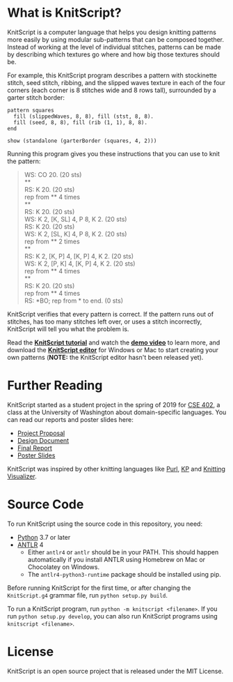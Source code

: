 # What is KnitScript?

KnitScript is a computer language that helps you design knitting patterns more easily by using modular sub-patterns that can be composed together. Instead of working at the level of individual stitches, patterns can be made by describing which textures go where and how big those textures should be.

For example, this KnitScript program describes a pattern with stockinette stitch, seed stitch, ribbing, and the slipped waves texture in each of the four corners (each corner is 8 stitches wide and 8 rows tall), surrounded by a garter stitch border:

    pattern squares
      fill (slippedWaves, 8, 8), fill (stst, 8, 8).
      fill (seed, 8, 8), fill (rib (1, 1), 8, 8).
    end

    show (standalone (garterBorder (squares, 4, 2)))

Running this program gives you these instructions that you can use to knit the pattern:

> WS: CO 20. (20 sts)  
> **  
> RS: K 20. (20 sts)  
> rep from ** 4 times  
> **  
> RS: K 20. (20 sts)  
> WS: K 2, [K, SL] 4, P 8, K 2. (20 sts)  
> RS: K 20. (20 sts)  
> WS: K 2, [SL, K] 4, P 8, K 2. (20 sts)  
> rep from ** 2 times  
> **  
> RS: K 2, [K, P] 4, [K, P] 4, K 2. (20 sts)  
> WS: K 2, [P, K] 4, [K, P] 4, K 2. (20 sts)  
> rep from ** 4 times  
> **  
> RS: K 20. (20 sts)  
> rep from ** 4 times  
> RS: *BO; rep from * to end. (0 sts)

KnitScript verifies that every pattern is correct. If the pattern runs out of stitches, has too many stitches left over, or uses a stitch incorrectly, KnitScript will tell you what the problem is.

Read the [**KnitScript tutorial**][tutorial] and watch the [**demo video**][demo] to learn more, and download the [**KnitScript editor**](https://bitbucket.org/logicologist/knitscript/downloads/) for Windows or Mac to start creating your own patterns (**NOTE:** the KnitScript editor hasn't been released yet).

# Further Reading

KnitScript started as a student project in the spring of 2019 for [CSE 402][cse402], a class at the University of Washington about domain-specific languages. You can read our reports and poster slides here:

* [Project Proposal][proposal]
* [Design Document][design-doc]
* [Final Report][report]
* [Poster Slides][poster]

KnitScript was inspired by other knitting languages like [Purl](http://chelsea.lol/purl-undergrad/), [KP](http://www.cs.cmu.edu/~taey/pub/knit.pdf) and [Knitting Visualizer](http://www.columbia.edu/~syy2114/knitting-visualizer/).

# Source Code

To run KnitScript using the source code in this repository, you need:

* [Python](https://www.python.org/) 3.7 or later
* [ANTLR](https://www.antlr.org/download.html) 4
    - Either `antlr4` or `antlr` should be in your PATH. This should happen automatically if you install ANTLR using Homebrew on Mac or Chocolatey on Windows.
    - The `antlr4-python3-runtime` package should be installed using pip.

Before running KnitScript for the first time, or after changing the `KnitScript.g4` grammar file, run `python setup.py build`.

To run a KnitScript program, run `python -m knitscript <filename>`. If you run `python setup.py develop`, you can also run KnitScript programs using `knitscript <filename>`.

# License

KnitScript is an open source project that is released under the MIT License.


[proposal]: https://docs.google.com/document/d/1HJaMU6nQh7hZbXyaBIFYdoHr-XjVUfyUXAm2qFd-q9o/edit?usp=sharing
[design-doc]: https://docs.google.com/document/d/1bXGWBJ_lnPc5Xc-QCefcFH5KNZkcsYDslpOo9RWE-is/edit?usp=sharing
[report]: https://docs.google.com/document/d/1aYORpi4gq3Y1R5aTd2yqlDE1VDverKlRFNv3xR3BcdQ/edit?usp=sharing
[poster]: https://drive.google.com/file/d/1F9-DcAWweqWQZeE_HwzfticYpjIXfc7i/view?usp=sharing
[demo]: https://drive.google.com/file/d/1QSRcMQy7tzoCxKIZ2CbPNWYG9alXEeUx/view?usp=sharing
[tutorial]: https://docs.google.com/document/d/1TqBz_DOn-wV0VecZOt3qUNojs47AlXf_VJXSXezxab4/edit?usp=sharing
[cse402]: https://docs.google.com/document/u/1/d/e/2PACX-1vS79XJNWlPB-KISMOiGQEg7RwwNQYnwlU8LV_Chrp7GnE3mQbd1wNCPNqaMkhu0Bmswmu3u8NF5t7Ue/pub